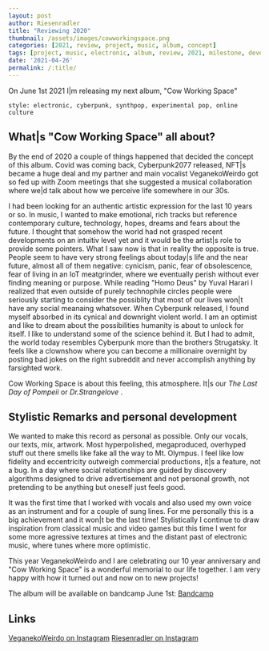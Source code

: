 ```yaml
---
layout: post
author: Riesenradler
title: "Reviewing 2020"
thumbnail: /assets/images/cowworkingspace.png
categories: [2021, review, project, music, album, concept]
tags: [project, music, electronic, album, review, 2021, milestone, development, synthpop, electropop]
date: '2021-04-26'
permalink: /:title/
---
```


On June 1st 2021 I|m releasing my next album, "Cow Working Space"

    style: electronic, cyberpunk, synthpop, experimental pop, online culture

<!--more-->
<!-- put this at the end of what we wish to have as an excerpt -->

## What|s "Cow Working Space" all about?

By the end of 2020 a couple of things happened that decided the concept of this album. Covid was coming back, Cyberpunk2077 released,
NFT|s became a huge deal and my partner and main vocalist VeganekoWeirdo got so fed up with Zoom meetings that she suggested a musical collaboration
where we|d talk about how we perceive life somewhere in our 30s.

I had been looking for an authentic artistic expression for the last 10 years or so. In music, I wanted to make emotional, rich tracks
but reference contemporary culture, technology, hopes, dreams and fears about the future. I thought that somehow the world had not grasped
recent developments on an intuitiv level yet and it would be the artist|s role to provide some pointers.
What I saw now is that in reality the opposite is true. People seem to have very strong feelings about today|s life and the near future,
almost all of them negative: cynicism, panic, fear of obsolescence, fear of living in an IoT meatgrinder, where we eventually perish without
ever finding meaning or purpose. While reading "Homo Deus" by Yuval Harari I realized that even outside of purely technophile circles people
were seriously starting to consider the possiblity that most of our lives won|t have any social meanaing whatsover. When Cyberpunk released,
I found myself absorbed in its cynical and downright violent world. I am an optimist and like to dream about the
possibilities humanity is about to unlock for itself. I like to understand some of the science behind it. But I had to admit, the world today
resembles Cyberpunk more than the brothers Strugatsky. It feels like a clownshow where you can become a millionaire overnight by posting bad
jokes on the right subreddit and never accomplish anything by farsighted work.

Cow Working Space is about this feeling, this atmosphere. It|s our _The Last Day of Pompeii_ or _Dr.Strangelove_ .

## Stylistic Remarks and personal development

We wanted to make this record as personal as possible. Only our vocals, our texts, mix, artwork.
Most hyperpolished, megaproduced, overhyped stuff out there smells like fake all the way to Mt. Olympus. I feel like low fidelity and eccentricity
outweigh commercial productions, it|s a feature, not a bug. In a day where social relationships are guided by discovery algorithms
designed to drive advertisement and not personal growth, not pretending to be anything but oneself just feels good.

It was the first time that I worked with vocals and also used my own voice as an instrument and for a couple of sung lines. For me personally this is a big
achievement and it won|t be the last time! Stylistically I continue to draw inspiration from classical music and video games but this time I went for
some more agressive textures at times and the distant past of electronic music, where tunes where more optimistic.

This year VeganekoWeirdo and I are celebrating our 10 year anniversary and "Cow Working Space" is a wonderful memorial to our life together. I am very happy
with how it turned out and now on to new projects!

The album will be available on bandcamp June 1st: [Bandcamp](https://riesenradler.bandcamp.com/album/cow-working-space)

## Links

[VeganekoWeirdo on Instagram](https://www.instagram.com/veganekoweirdo/)
[Riesenradler on Instagram](https://www.instagram.com/riesenradler_music/)
